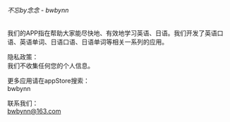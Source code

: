 ###### 不忘by念念 - bwbynn  
  
我们的APP指在帮助大家能尽快地、有效地学习英语、日语。我们开发了英语口语、英语单词、日语口语、日语单词等相关一系列的应用。  
  
隐私政策：  
     我们不收集任何您的个人信息。
    
更多应用请在appStore搜索：   
     bwbynn  
  
联系我们：  
     bwbynn@163.com   
    
    
